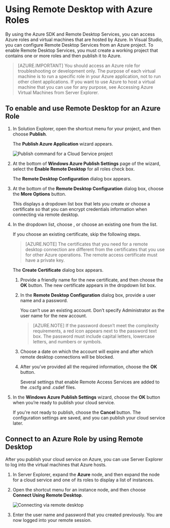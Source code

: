 <properties 
   pageTitle="Using Remote Desktop with Azure Roles"
   description="Using Remote Desktop with Azure Roles"
   services="visual-studio-online"
   documentationCenter="na"
   authors="kempb"
   manager="douge"
   editor="tlee" />
<tags 
   ms.service="multiple"
   ms.date="08/24/2015"
   wacn.date="" />

# Using Remote Desktop with Azure Roles

By using the Azure SDK and Remote Desktop Services, you can access Azure roles and virtual machines that are hosted by Azure. In Visual Studio, you can configure Remote Desktop Services from an Azure project. To enable Remote Desktop Services, you must create a working project that contains one or more roles and then publish it to Azure.

>[AZURE.IMPORTANT] You should access an Azure role for troubleshooting or development only. The purpose of each virtual machine is to run a specific role in your Azure application, not to run other client applications. If you want to use Azure to host a virtual machine that you can use for any purpose, see Accessing Azure Virtual Machines from Server Explorer.

## To enable and use Remote Desktop for an Azure Role

1. In Solution Explorer, open the shortcut menu for your project, and then choose **Publish**.

    The **Publish Azure Application** wizard appears.

    ![Publish command for a Cloud Service project](./media/vs-azure-tools-remote-desktop-roles/IC799161.png)

1. At the bottom of **Windows Azure Publish Settings** page of the wizard, select the **Enable Remote Desktop** for all roles check box. 

    The **Remote Desktop Configuration** dialog box appears.

1. At the bottom of the **Remote Desktop Configuration** dialog box, choose the **More Options** button. 
 
    This displays a dropdown list box that lets you create or choose a certificate so that you can encrypt credentials information when connecting via remote desktop.

1. In the dropdown list, choose **<Create>**, or choose an existing one from the list. 

    If you choose an existing certificate, skip the following steps.

    >[AZURE.NOTE] The certificates that you need for a remote desktop connection are different from the certificates that you use for other Azure operations. The remote access certificate must have a private key.

    The **Create Certificate** dialog box appears.

    1. Provide a friendly name for the new certificate, and then choose the **OK** button. The new certificate appears in the dropdown list box.

    1. In the **Remote Desktop Configuration** dialog box, provide a user name and a password.
    
        You can’t use an existing account. Don’t specify Administrator as the user name for the new account.

        >[AZURE.NOTE] If the password doesn’t meet the complexity requirements, a red icon appears next to the password text box. The password must include capital letters, lowercase letters, and numbers or symbols.

    1. Choose a date on which the account will expire and after which remote desktop connections will be blocked.

    1. After you've provided all the required information, choose the **OK** button.
    
        Several settings that enable Remote Access Services are added to the .cscfg and .csdef files.

1. In the **Windows Azure Publish Settings** wizard, choose the **OK** button when you’re ready to publish your cloud service.

    If you're not ready to publish, choose the **Cancel** button. The configuration settings are saved, and you can publish your cloud service later.

## Connect to an Azure Role by using Remote Desktop

After you publish your cloud service on Azure, you can use Server Explorer to log into the virtual machines that Azure hosts. 

1. In Server Explorer, expand the **Azure** node, and then expand the node for a cloud service and one of its roles to display a list of instances.

1. Open the shortcut menu for an instance node, and then choose **Connect Using Remote Desktop**.

    ![Connecting via remote desktop](./media/vs-azure-tools-remote-desktop-roles/IC799162.png)

1. Enter the user name and password that you created previously. You are now logged into your remote session.


